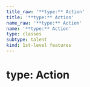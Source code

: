 ```yaml
---
title_raw: '**type:** Action'
title: '**type:** Action'
name_raw: '**type:** Action'
name: '**type:** Action'
type: classes
subtype: talent
kind: 1st-level features
---
```


# **type:** Action
